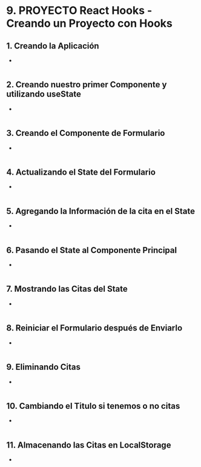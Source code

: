 # 9. PROYECTO React Hooks - Creando un Proyecto con Hooks

## 1. Creando la Aplicación
- 
```js
```
## 2. Creando nuestro primer Componente y utilizando useState
- 
```js
```
## 3. Creando el Componente de Formulario
- 
```js
```
## 4. Actualizando el State del Formulario
- 
```js
```
## 5. Agregando la Información de la cita en el State
- 
```js
```
## 6. Pasando el State al Componente Principal
- 
```js
```
## 7. Mostrando las Citas del State
- 
```js
```
## 8. Reiniciar el Formulario después de Enviarlo
- 
```js
```
## 9. Eliminando Citas
- 
```js
```
## 10. Cambiando el Titulo si tenemos o no citas
- 
```js
```
## 11. Almacenando las Citas en LocalStorage
- 
```js
```
